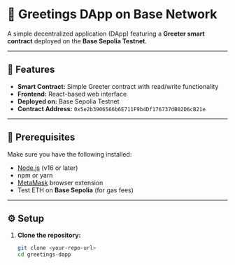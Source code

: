 # 🖖 Greetings DApp on Base Network

A simple decentralized application (DApp) featuring a **Greeter smart contract** deployed on the **Base Sepolia Testnet**.

---

## 🚀 Features
- **Smart Contract:** Simple Greeter contract with read/write functionality  
- **Frontend:** React-based web interface  
- **Deployed on:** Base Sepolia Testnet  
- **Contract Address:** `0x5e2b3906566b6E711F9b4Df176737dB02D6cB21e`

---

## 🧰 Prerequisites
Make sure you have the following installed:
- [Node.js](https://nodejs.org/) (v16 or later)
- npm or yarn
- [MetaMask](https://metamask.io/) browser extension
- Test ETH on **Base Sepolia** (for gas fees)

---

## ⚙️ Setup

1. **Clone the repository:**
   ```bash
   git clone <your-repo-url>
   cd greetings-dapp



